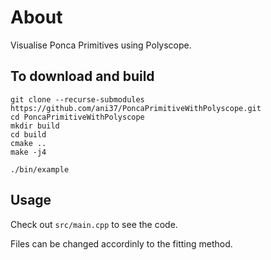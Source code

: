# About

Visualise Ponca Primitives using Polyscope.



## To download and build

```
git clone --recurse-submodules https://github.com/ani37/PoncaPrimitiveWithPolyscope.git
cd PoncaPrimitiveWithPolyscope
mkdir build
cd build
cmake ..
make -j4

./bin/example 

```

## Usage


Check out `src/main.cpp` to see the code.

Files can be changed accordinly to the fitting method.